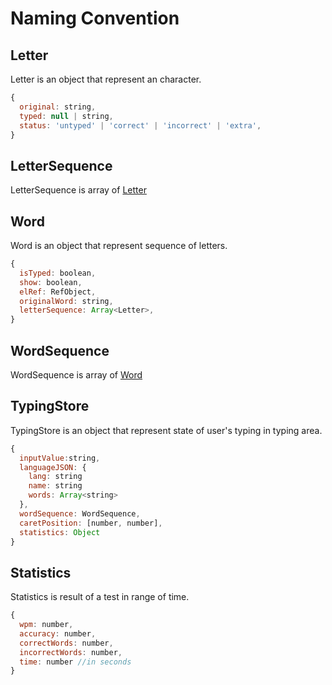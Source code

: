 # Naming Convention

## Letter

Letter is an object that represent an character.

```js
{
  original: string,
  typed: null | string,
  status: 'untyped' | 'correct' | 'incorrect' | 'extra',
}
```

## LetterSequence

LetterSequence is array of [Letter](#letter)

## Word

Word is an object that represent sequence of letters.

```js
{
  isTyped: boolean,
  show: boolean,
  elRef: RefObject,
  originalWord: string,
  letterSequence: Array<Letter>,
}
```

## WordSequence

WordSequence is array of [Word](#word)

## TypingStore

TypingStore is an object that represent state of user's typing in typing area.

```js
{
  inputValue:string,
  languageJSON: {
    lang: string
    name: string
    words: Array<string>
  },
  wordSequence: WordSequence,
  caretPosition: [number, number],
  statistics: Object
}
```

## Statistics

Statistics is result of a test in range of time.

```js
{
  wpm: number,
  accuracy: number,
  correctWords: number,
  incorrectWords: number,
  time: number //in seconds
}
```
